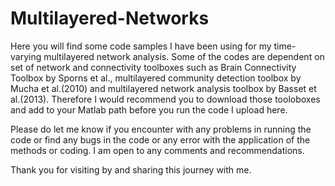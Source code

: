 # Multilayered-Networks

Here you will find some code samples I have been using for my time-varying multilayered network analysis. Some of the codes are dependent on set of network and connectivity toolboxes such as Brain Connectivity Toolbox by Sporns et al., multilayered community detection toolbox by Mucha et al.(2010) and multilayered network analysis toolbox by Basset et al.(2013). Therefore I would recommend you to download those tooloboxes and add to your Matlab path before you run the code I upload here. 

Please do let me know if you encounter with any problems in running the code or find any bugs in the code or any error with the application of the methods or coding. I am open to any comments and recommendations.

Thank you for visiting by and sharing this journey with me. 
